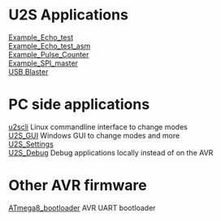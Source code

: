 # U2S Applications
[Example\_Echo\_test](Example_Echo_test)  
[Example\_Echo\_test\_asm](Example_Echo_test_asm)  
[Example\_Pulse\_Counter](Example_Pulse_Counter)  
[Example\_SPI\_master](Example_SPI_master)  
[USB Blaster](Blaster20131026)  

# PC side applications
[u2scli](u2scli) Linux commandline interface to change modes  
[U2S\_GUI](U2S_GUI) Windows GUI to change modes and more  
[U2S\_Settings](U2S_Settings)  
[U2S\_Debug](U2S_Debug) Debug applications locally instead of on the AVR  

# Other AVR firmware
[ATmega8\_bootloader](ATmega8_bootloader) AVR UART bootloader  

